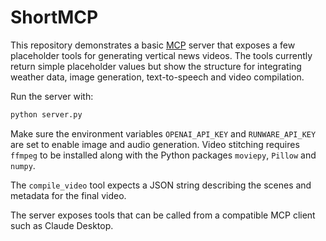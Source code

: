 # ShortMCP

This repository demonstrates a basic [MCP](https://github.com/manycoredai/mcp) server that exposes a few placeholder tools for generating vertical news videos.  The tools currently return simple placeholder values but show the structure for integrating weather data, image generation, text-to-speech and video compilation.

Run the server with:

```bash
python server.py
```

Make sure the environment variables `OPENAI_API_KEY` and `RUNWARE_API_KEY` are
set to enable image and audio generation. Video stitching requires `ffmpeg` to
be installed along with the Python packages `moviepy`, `Pillow` and `numpy`.

The `compile_video` tool expects a JSON string describing the scenes and
metadata for the final video.

The server exposes tools that can be called from a compatible MCP client such as Claude Desktop.
